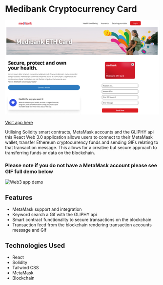 # Medibank Cryptocurrency Card

![Web3 app](/web3_splash.png)

[Visit app here](https://web3-blockchain.elaki.com.au/)

Utilising Solidity smart contracts, MetaMask accounts and the GLIPHY api this React Web 3.0 application allows users to connect to their MetaMask wallet, transfer Ethereum cryptocurrency funds and sending GIFs relating to that transaction message. 
This allows for a creative but secure approach to transferring funds or data on the blockchain.

### Please note if you do not have a MetaMask account please see GIF full demo below

![Web3 app demo](/web3_demo.gif)

## Features

- MetaMask support and integration
- Keyword search a Gif with the GLIPHY api
- Smart contract functionality to secure transactions on the blockchain
- Transaction feed from the blockchain rendering transaction accounts message and Gif

## Technologies Used

- React
- Solidity
- Tailwind CSS
- MetaMask
- Blockchain



